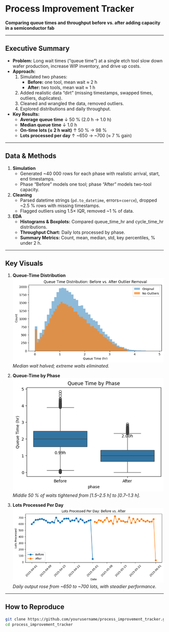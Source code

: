 # Process Improvement Tracker

**Comparing queue times and throughput before vs. after adding capacity in a semiconductor fab**

---

## Executive Summary
- **Problem:** Long wait times (“queue time”) at a single etch tool slow down wafer production, increase WIP inventory, and drive up costs.  
- **Approach:**  
  1. Simulated two phases:  
     - **Before:** one tool, mean wait ≈ 2 h  
     - **After:** two tools, mean wait ≈ 1 h  
  2. Added realistic data “dirt” (missing timestamps, swapped times, outliers, duplicates).  
  3. Cleaned and wrangled the data, removed outliers.  
  4. Explored distributions and daily throughput.  
- **Key Results:**  
  - **Average queue time** ↓ 50 % (2.0 h → 1.0 h)  
  - **Median queue time** ↓ 1.0 h  
  - **On-time lots (≤ 2 h wait)** ↑ 50 % → 98 %  
  - **Lots processed per day** ↑ ~650 → ~700 (≈ 7 % gain)

---

## Data & Methods

1. **Simulation**  
   - Generated ~40 000 rows for each phase with realistic arrival, start, end timestamps.  
   - Phase “Before” models one tool; phase “After” models two-tool capacity.  
2. **Cleaning**  
   - Parsed datetime strings (`pd.to_datetime`, errors=`coerce`), dropped ~2.5 % rows with missing timestamps.  
   - Flagged outliers using 1.5× IQR, removed ~1 % of data.  
3. **EDA**  
   - **Histograms & Boxplots:** Compared queue_time_hr and cycle_time_hr distributions.  
   - **Throughput Chart:** Daily lots processed by phase.  
   - **Summary Metrics:** Count, mean, median, std, key percentiles, % under 2 h.

---

## Key Visuals

1. **Queue-Time Distribution**  
   ![Queue Histogram](figs/queue_hist.png)  
   _Median wait halved; extreme waits eliminated._

2. **Queue-Time by Phase**  
   ![Queue Boxplot](figs/queue_box.png)  
   _Middle 50 % of waits tightened from [1.5–2.5 h] to [0.7–1.3 h]._

3. **Lots Processed Per Day**  
   ![Throughput Chart](figs/throughput.png)  
   _Daily output rose from ~650 to ~700 lots, with steadier performance._

---

## How to Reproduce

```bash
git clone https://github.com/yourusername/process_improvement_tracker.git
cd process_improvement_tracker
